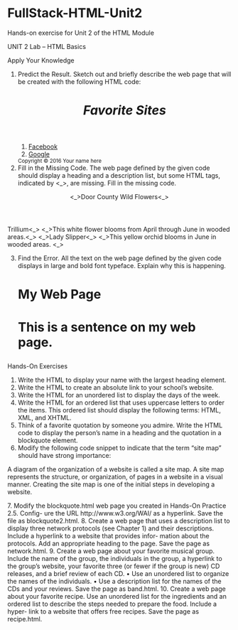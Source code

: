 # FullStack-HTML-Unit2
Hands-on exercise for Unit 2 of the HTML Module

UNIT 2 Lab – HTML Basics


Apply Your Knowledge 
1. Predict the Result. Sketch out and briefly describe the web page that will be created with the following HTML code: 
   <!DOCTYPE html>
   <html lang="en">
   <head>
     <title>Predict the Result</title>
     <meta charset="utf-8">
   </head>
   <body>
     <header><h1><i>Favorite Sites</i></h1></header>
     <main>
       <ol>
         <li><a href="http://facebook.com">Facebook</a></li>
         <li><a href="http://google.com">Google</a></li>
       </ol>
      </main>
      <footer>
        <small>Copyright &copy; 2016 Your name here</small>
      </footer>
   </body>
   </html>
2. Fill in the Missing Code. The web page defined by the given code should display a heading and a description list, but some HTML tags, indicated by <_>, are missing. Fill in the missing code. 
   <!DOCTYPE html>
   <html lang="en">
   <head>
     <title>Door County Wildflowers</title>
     <meta charset="utf-8">
   </head>
<body>
<header><_>Door County Wild Flowers<_></header> <main>
<dl> 
<dt>Trillium<_>
<_>This white flower blooms from April through June in wooded areas.<_> 
<_>Lady Slipper<_>
<_>This yellow orchid blooms in June in wooded areas.</dd> 
<_> 
      </main>
   </body>
</html> 

3. Find the Error. All the text on the web page defined by the given code displays in large 
and bold font typeface. Explain why this is happening. 
   <!DOCTYPE html>
   <html lang="en">
   <head>
     <title>Find the Error</title>
     <meta charset="utf-8">
   </head>
   <body>
     <h1>My Web Page<h1>
     <p>This is a sentence on my web page.</p>
   </body>
   </html>
Hands-On Exercises 
1.	Write the HTML to display your name with the largest heading element. 
2.	Write the HTML to create an absolute link to your school’s website. 
3.	Write the HTML for an unordered list to display the days of the week. 
4.	Write the HTML for an ordered list that uses uppercase letters to order the items. This ordered list should display the following terms: HTML, XML, and XHTML. 
5.	Think of a favorite quotation by someone you admire. Write the HTML code to display the person’s name in a heading and the quotation in a blockquote element. 
6.	Modify the following code snippet to indicate that the term “site map” should have strong importance: 
   <p>A diagram of the organization of a website is called a site map.
   A site map represents the structure, or organization, of pages in
   a website in a visual manner. Creating the site map is one of the
   initial steps in developing a website.</p>
7.	Modify the blockquote.html web page you created in Hands-On Practice 2.5. Config- ure the URL http://www.w3.org/WAI/ as a hyperlink. Save the file as blockquote2.html. 
8.	Create a web page that uses a description list to display three network protocols (see Chapter 1) and their descriptions. Include a hyperlink to a website that provides infor- mation about the protocols. Add an appropriate heading to the page. Save the page as network.html. 
9.	Create a web page about your favorite musical group. Include the name of the group, the individuals in the group, a hyperlink to the group’s website, your favorite three (or fewer if the group is new) CD releases, and a brief review of each CD. 
•	Use an unordered list to organize the names of the individuals. 
•	Use a description list for the names of the CDs and your reviews. 
Save the page as band.html. 
10.	Create a web page about your favorite recipe. Use an unordered list for the ingredients and an ordered list to describe the steps needed to prepare the food. Include a hyper- link to a website that offers free recipes. Save the page as recipe.html. 

